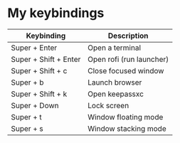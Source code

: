 # My keybindings

| Keybinding            | Description               |
|-----------------------|---------------------------|
| Super + Enter         | Open a terminal           |
| Super + Shift + Enter | Open rofi (run launcher)  |
| Super + Shift + c     | Close focused window      |
| Super + b             | Launch browser            |
| Super + Shift + k     | Open keepassxc            |
| Super + Down          | Lock screen               |
| Super + t             | Window floating mode      |
| Super + s             | Window stacking mode      |
